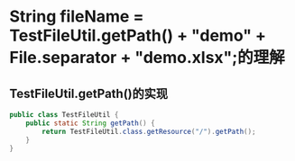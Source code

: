 # String fileName = TestFileUtil.getPath() + "demo" + File.separator + "demo.xlsx";的理解

## TestFileUtil.getPath()的实现

```java
public class TestFileUtil {
    public static String getPath() {
        return TestFileUtil.class.getResource("/").getPath();
    }
}
```

> 